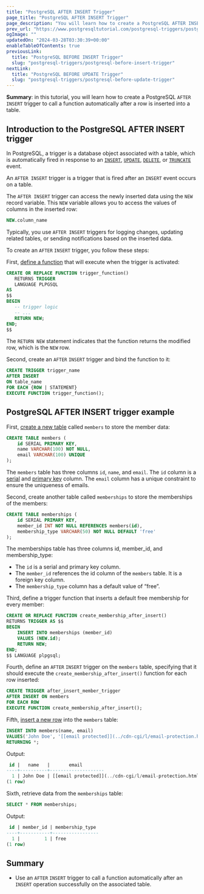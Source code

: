 ```yaml
---
title: "PostgreSQL AFTER INSERT Trigger"
page_title: "PostgreSQL AFTER INSERT Trigger"
page_description: "You will learn how to create a PostgreSQL AFTER INSERT trigger to call a function automatically after a row is inserted into a table."
prev_url: "https://www.postgresqltutorial.com/postgresql-triggers/postgresql-after-insert-trigger/"
ogImage: ""
updatedOn: "2024-03-28T03:30:39+00:00"
enableTableOfContents: true
previousLink: 
  title: "PostgreSQL BEFORE INSERT Trigger"
  slug: "postgresql-triggers/postgresql-before-insert-trigger"
nextLink: 
  title: "PostgreSQL BEFORE UPDATE Trigger"
  slug: "postgresql-triggers/postgresql-before-update-trigger"
---
```





**Summary**: in this tutorial, you will learn how to create a PostgreSQL `AFTER INSERT` trigger to call a function automatically after a row is inserted into a table.


## Introduction to the PostgreSQL AFTER INSERT trigger

In PostgreSQL, a trigger is a database object associated with a table, which is automatically fired in response to an [`INSERT`](../postgresql-tutorial/postgresql-insert), [`UPDATE`](../postgresql-tutorial/postgresql-update), [`DELETE`](../postgresql-tutorial/postgresql-delete), or [`TRUNCATE`](../postgresql-tutorial/postgresql-truncate-table) event.

An `AFTER INSERT` trigger is a trigger that is fired after an `INSERT` event occurs on a table.

The `AFTER INSERT` trigger can access the newly inserted data using the `NEW` record variable. This `NEW` variable allows you to access the values of columns in the inserted row:


```sql
NEW.column_name
```
Typically, you use `AFTER INSERT` triggers for logging changes, updating related tables, or sending notifications based on the inserted data.

To create an `AFTER` `INSERT` trigger, you follow these steps:

First, [define a function](../postgresql-plpgsql/postgresql-create-function) that will execute when the trigger is activated:


```sql
CREATE OR REPLACE FUNCTION trigger_function()
   RETURNS TRIGGER
   LANGUAGE PLPGSQL
AS
$$
BEGIN
   -- trigger logic
   -- ...
   RETURN NEW;
END;
$$
```
The `RETURN NEW` statement indicates that the function returns the modified row, which is the `NEW` row.

Second, create an `AFTER` `INSERT` trigger and bind the function to it:


```sql
CREATE TRIGGER trigger_name
AFTER INSERT
ON table_name
FOR EACH {ROW | STATEMENT}
EXECUTE FUNCTION trigger_function();
```

## PostgreSQL AFTER INSERT trigger example

First, [create a new table](../postgresql-tutorial/postgresql-create-table) called `members` to store the member data:


```sql
CREATE TABLE members (
    id SERIAL PRIMARY KEY,
    name VARCHAR(100) NOT NULL,
    email VARCHAR(100) UNIQUE
);
```
The `members` table has three columns `id`, `name`, and `email`. The `id` column is a [serial](../postgresql-tutorial/postgresql-serial) and [primary key](../postgresql-tutorial/postgresql-primary-key) column. The `email` column has a unique constraint to ensure the uniqueness of emails.

Second, create another table called `memberships` to store the memberships of the members:


```sql
CREATE TABLE memberships (
    id SERIAL PRIMARY KEY,
    member_id INT NOT NULL REFERENCES members(id),
    membership_type VARCHAR(50) NOT NULL DEFAULT 'free'
);
```
The memberships table has three columns id, member\_id, and membership\_type:

* The `id` is a serial and primary key column.
* The `member_id` references the id column of the `members` table. It is a foreign key column.
* The `membership_type` column has a default value of “free”.

Third, define a trigger function that inserts a default free membership for every member:


```sql
CREATE OR REPLACE FUNCTION create_membership_after_insert()
RETURNS TRIGGER AS $$
BEGIN
    INSERT INTO memberships (member_id)
    VALUES (NEW.id);
    RETURN NEW;
END;
$$ LANGUAGE plpgsql;
```
Fourth, define an `AFTER` `INSERT` trigger on the `members` table, specifying that it should execute the `create_membership_after_insert()` function for each row inserted:


```sql
CREATE TRIGGER after_insert_member_trigger
AFTER INSERT ON members
FOR EACH ROW
EXECUTE FUNCTION create_membership_after_insert();
```
Fifth, [insert a new row](../postgresql-tutorial/postgresql-insert) into the `members` table:


```sql
INSERT INTO members(name, email)
VALUES('John Doe', '[[email protected]](../cdn-cgi/l/email-protection.html)')
RETURNING *;
```
Output:


```sql
 id |   name   |       email
----+----------+--------------------
  1 | John Doe | [[email protected]](../cdn-cgi/l/email-protection.html)
(1 row)
```
Sixth, retrieve data from the `memberships` table:


```sql
SELECT * FROM memberships;
```
Output:


```sql
 id | member_id | membership_type
----+-----------+-----------------
  1 |         1 | free
(1 row)
```

## Summary

* Use an `AFTER` `INSERT` trigger to call a function automatically after an `INSERT` operation successfully on the associated table.

